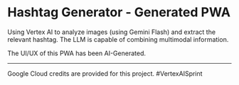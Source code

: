 # Hashtag Generator - Generated PWA

Using Vertex AI to analyze images (using Gemini Flash) and extract the relevant hashtag.
The LLM is capable of combining multimodal information.

The UI/UX of this PWA has been AI-Generated.

---
Google Cloud credits are provided for this project. #VertexAISprint 
